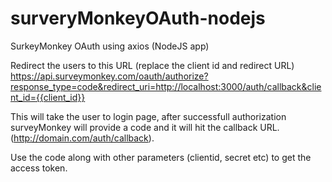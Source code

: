 # surveryMonkeyOAuth-nodejs
SurkeyMonkey OAuth using axios (NodeJS app)


Redirect the users to this URL (replace the client id and redirect URL)
https://api.surveymonkey.com/oauth/authorize?response_type=code&redirect_uri=http://localhost:3000/auth/callback&client_id={{client_id}}


This will take the user to login page, after successfull authorization surveyMonkey will provide a code and it will hit the callback URL. (http://domain.com/auth/callback).


Use the code along with other parameters (clientid, secret etc) to get the access token.

